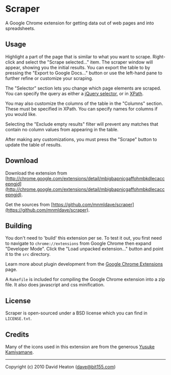Scraper
=======

A Google Chrome extension for getting data out of web pages and into spreadsheets.

Usage
-----

Highlight a part of the page that is similar to what you want to scrape. Right-click and select the "Scrape selected..." item. The scraper window will appear, showing you the initial results. You can export the table to by pressing the "Export to Google Docs..." button or use the left-hand pane to further refine or customize your scraping.

The "Selector" section lets you change which page elements are scraped. You can specify the query as either a [jQuery selector](http://api.jquery.com/category/selectors/), or in [XPath](http://www.w3schools.com/XPath/xpath_intro.asp).

You may also customize the columns of the table in the "Columns" section. These must be specified in XPath. You can specify names for columns if you would like.

Selecting the "Exclude empty results" filter will prevent any matches that contain no column values from appearing in the table.

After making any customizations, you must press the "Scrape" button to update the table of results.

Download
--------

Download the extension from [http://chrome.google.com/extensions/detail/mbigbapnjcgaffohmbkdlecaccepngjd](http://chrome.google.com/extensions/detail/mbigbapnjcgaffohmbkdlecaccepngjd).

Get the sources from [https://github.com/mnmldave/scraper](https://github.com/mnmldave/scraper).

Building
--------

You don't need to 'build' this extension per se. To test it out, you first 
need to navigate to `chrome://extensions` from Google Chrome then expand "Developer Mode". Click the "Load unpacked extension..." button and point it to the `src` directory.

Learn more about plugin development from the [Google Chrome Extensions](http://code.google.com/chrome/extensions/index.html "Google Chrome Extensions - Google Code") page.

A `Rakefile` is included for compiling the Google Chrome extension into a
zip file. It also does javascript and css minification.

License
-------

Scraper is open-sourced under a BSD license which you can find in `LICENSE.txt`.

Credits
-------

Many of the icons used in this extension are from the generous [Yusuke Kamiyamane](http://p.yusukekamiyamane.com/).


-----------------------------------------------------------------------------
Copyright (c) 2010 David Heaton (dave@bit155.com)